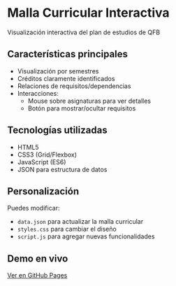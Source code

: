 # Malla Curricular Interactiva

Visualización interactiva del plan de estudios de QFB

## Características principales

- Visualización por semestres
- Créditos claramente identificados
- Relaciones de requisitos/dependencias
- Interacciones:
  - Mouse sobre asignaturas para ver detalles
  - Botón para mostrar/ocultar requisitos

## Tecnologías utilizadas

- HTML5
- CSS3 (Grid/Flexbox)
- JavaScript (ES6)
- JSON para estructura de datos

## Personalización

Puedes modificar:
- `data.json` para actualizar la malla curricular
- `styles.css` para cambiar el diseño
- `script.js` para agregar nuevas funcionalidades

## Demo en vivo

[Ver en GitHub Pages](https://tunombredeusuario.github.io/turepositorio)
